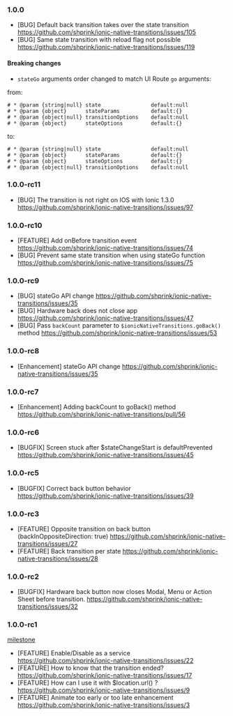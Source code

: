 <a name="1.0.0"></a>
### 1.0.0

* [BUG] Default back transition takes over the state transition <https://github.com/shprink/ionic-native-transitions/issues/105>
* [BUG] Same state transition with reload flag not possible <https://github.com/shprink/ionic-native-transitions/issues/119>

#### Breaking changes

* `stateGo` arguments order changed to match UI Route `go` arguments:

from:

```
# * @param {string|null} state                default:null
# * @param {object}      stateParams          default:{}
# * @param {object|null} transitionOptions    default:null
# * @param {object}      stateOptions         default:{}
```

to:

```
# * @param {string|null} state                default:null
# * @param {object}      stateParams          default:{}
# * @param {object}      stateOptions         default:{}
# * @param {object|null} transitionOptions    default:null
```

<a name="1.0.0-rc11"></a>
### 1.0.0-rc11

* [BUG] The transition is not right on IOS with Ionic 1.3.0 <https://github.com/shprink/ionic-native-transitions/issues/97>

<a name="1.0.0-rc10"></a>
### 1.0.0-rc10

* [FEATURE] Add onBefore transition event <https://github.com/shprink/ionic-native-transitions/issues/74>
* [BUG] Prevent same state transition when using stateGo function <https://github.com/shprink/ionic-native-transitions/issues/75>

<a name="1.0.0-rc9"></a>
### 1.0.0-rc9

* [BUG] stateGo API change <https://github.com/shprink/ionic-native-transitions/issues/35>
* [BUG] Hardware back does not close app <https://github.com/shprink/ionic-native-transitions/issues/47>
* [BUG] Pass `backCount` parameter to `$ionicNativeTransitions.goBack()` method <https://github.com/shprink/ionic-native-transitions/issues/53>

<a name="1.0.0-rc8"></a>
### 1.0.0-rc8

* [Enhancement] stateGo API change <https://github.com/shprink/ionic-native-transitions/issues/35>

<a name="1.0.0-rc7"></a>
### 1.0.0-rc7

* [Enhancement] Adding backCount to goBack(<backCount>) method <https://github.com/shprink/ionic-native-transitions/pull/56>

<a name="1.0.0-rc6"></a>
### 1.0.0-rc6

* [BUGFIX] Screen stuck after $stateChangeStart is defaultPrevented <https://github.com/shprink/ionic-native-transitions/issues/45>

<a name="1.0.0-rc5"></a>
### 1.0.0-rc5

* [BUGFIX] Correct back button behavior <https://github.com/shprink/ionic-native-transitions/issues/39>

<a name="1.0.0-rc3"></a>
### 1.0.0-rc3

* [FEATURE] Opposite transition on back button (backInOppositeDirection: true) <https://github.com/shprink/ionic-native-transitions/issues/27>
* [FEATURE] Back transition per state <https://github.com/shprink/ionic-native-transitions/issues/28>

<a name="1.0.0-rc2"></a>
### 1.0.0-rc2

* [BUGFIX] Hardware back button now closes Modal, Menu or Action Sheet before transition. <https://github.com/shprink/ionic-native-transitions/issues/32>

<a name="1.0.0-rc1"></a>
### 1.0.0-rc1

[milestone](https://github.cohttps://github.com/shprink/ionic-native-transitions/milestones/1.0.0)

* [FEATURE] Enable/Disable as a service <https://github.com/shprink/ionic-native-transitions/issues/22>
* [FEATURE] How to know that the transition ended? <https://github.com/shprink/ionic-native-transitions/issues/17>
* [FEATURE] How can I use it with $location.url() ? <https://github.com/shprink/ionic-native-transitions/issues/9>
* [FEATURE] Animate too early or too late enhancement <https://github.com/shprink/ionic-native-transitions/issues/3>
